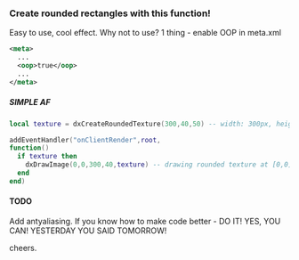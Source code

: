 ### Create rounded rectangles with this function!
Easy to use, cool effect. Why not to use?
1 thing - enable OOP in meta.xml

```xml
<meta>
  ...
  <oop>true</oop>
  ...
</meta>
```

##### SIMPLE AF
```lua
local texture = dxCreateRoundedTexture(300,40,50) -- width: 300px, height: 40px, radius: 50% (0-100%)

addEventHandler("onClientRender",root,
function()
  if texture then
    dxDrawImage(0,0,300,40,texture) -- drawing rounded texture at [0,0] with size [300,40]
  end
end)
```

#### TODO
Add antyaliasing. If you know how to make code better - DO IT! YES, YOU CAN! YESTERDAY YOU SAID TOMORROW!

cheers.
